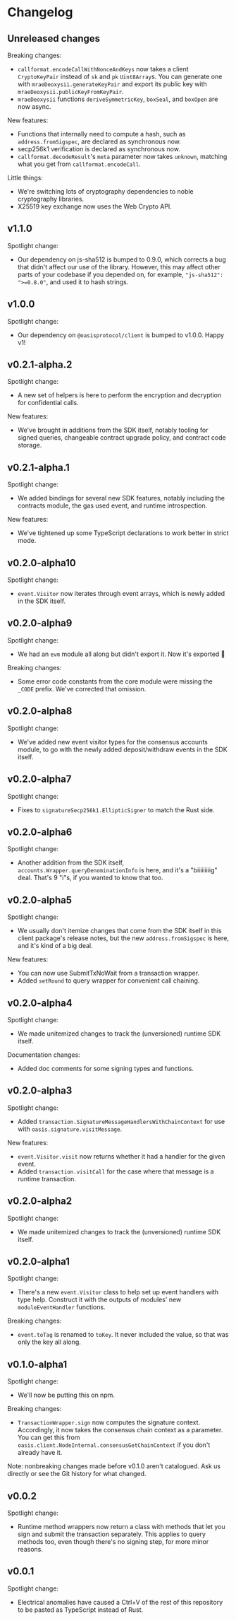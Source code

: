 # Changelog

## Unreleased changes

Breaking changes:

- `callformat.encodeCallWithNonceAndKeys` now takes a client `CryptoKeyPair`
  instead of `sk` and `pk` `Uint8Array`s.
  You can generate one with `mraeDeoxysii.generateKeyPair` and export its
  public key with `mraeDeoxysii.publicKeyFromKeyPair`.
- `mraeDeoxysii` functions `deriveSymmetricKey`, `boxSeal`, and `boxOpen` are
  now async.

New features:

- Functions that internally need to compute a hash, such as
  `address.fromSigspec`, are declared as synchronous now.
- secp256k1 verification is declared as synchronous now.
- `callformat.decodeResult`'s `meta` parameter now takes `unknown`, matching
  what you get from `callformat.encodeCall`.

Little things:

- We're switching lots of cryptography dependencies to noble cryptography
  libraries.
- X25519 key exchange now uses the Web Crypto API.

## v1.1.0

Spotlight change:

- Our dependency on js-sha512 is bumped to 0.9.0, which corrects a bug that
  didn't affect our use of the library.
  However, this may affect other parts of your codebase if you depended on,
  for example, `"js-sha512": ">=0.8.0"`, and used it to hash strings.

## v1.0.0

Spotlight change:

- Our dependency on `@oasisprotocol/client` is bumped to v1.0.0.
  Happy v1!

## v0.2.1-alpha.2

Spotlight change:

- A new set of helpers is here to perform the encryption and decryption for
  confidential calls.

New features:

- We've brought in additions from the SDK itself, notably tooling for
  signed queries,
  changeable contract upgrade policy, and
  contract code storage.

## v0.2.1-alpha.1

Spotlight change:

- We added bindings for several new SDK features, notably including the
  contracts module, the gas used event, and runtime introspection.

New features:

- We've tightened up some TypeScript declarations to work better in strict
  mode.

## v0.2.0-alpha10

Spotlight change:

- `event.Visitor` now iterates through event arrays, which is newly added in
  the SDK itself.

## v0.2.0-alpha9

Spotlight change:

- We had an `evm` module all along but didn't export it.
  Now it's exported 🤦

Breaking changes:

- Some error code constants from the core module were missing the `_CODE` prefix.
  We've corrected that omission.

## v0.2.0-alpha8

Spotlight change:

- We've added new event visitor types for the consensus accounts module, to go
  with the newly added deposit/withdraw events in the SDK itself.

## v0.2.0-alpha7

Spotlight change:

- Fixes to `signatureSecp256k1.EllipticSigner` to match the Rust side.

## v0.2.0-alpha6

Spotlight change:

- Another addition from the SDK itself,
  `accounts.Wrapper.queryDenominationInfo` is here, and it's a "biiiiiiiiig"
  deal. That's 9 "i"s, if you wanted to know that too.

## v0.2.0-alpha5

Spotlight change:

- We usually don't itemize changes that come from the SDK itself in this
  client package's release notes, but the new `address.fromSigspec` is here,
  and it's kind of a big deal.

New features:

- You can now use SubmitTxNoWait from a transaction wrapper.
- Added `setRound` to query wrapper for convenient call chaining.

## v0.2.0-alpha4

Spotlight change:

- We made unitemized changes to track the (unversioned) runtime SDK itself.

Documentation changes:

- Added doc comments for some signing types and functions.

## v0.2.0-alpha3

Spotlight change:

- Added `transaction.SignatureMessageHandlersWithChainContext` for use with
  `oasis.signature.visitMessage`.

New features:

- `event.Visitor.visit` now returns whether it had a handler for the given
  event.
- Added `transaction.visitCall` for the case where that message is a runtime
  transaction.

## v0.2.0-alpha2

Spotlight change:

- We made unitemized changes to track the (unversioned) runtime SDK itself.

## v0.2.0-alpha1

Spotlight change:

- There's a new `event.Visitor` class to help set up event handlers with type
  help.
  Construct it with the outputs of modules' new `moduleEventHandler`
  functions.

Breaking changes:

- `event.toTag` is renamed to `toKey`.
  It never included the value, so that was only the key all along.

## v0.1.0-alpha1

Spotlight change:

- We'll now be putting this on npm.

Breaking changes:

- `TransactionWrapper.sign` now computes the signature context.
  Accordingly, it now takes the consensus chain context as a parameter.
  You can get this from `oasis.client.NodeInternal.consensusGetChainContext` if
  you don't already have it.

Note: nonbreaking changes made before v0.1.0 aren't catalogued.
Ask us directly or see the Git history for what changed.

## v0.0.2

Spotlight change:

- Runtime method wrappers now return a class with methods that let you sign
  and submit the transaction separately.
  This applies to query methods too, even though there's no signing step, for
  more minor reasons.

## v0.0.1

Spotlight change:

- Electrical anomalies have caused a Ctrl+V of the rest of this repository
  to be pasted as TypeScript instead of Rust.
